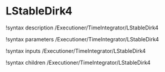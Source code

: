 <!-- MOOSE Documentation Stub: Remove this when content is added. -->

# LStableDirk4
!syntax description /Executioner/TimeIntegrator/LStableDirk4

!syntax parameters /Executioner/TimeIntegrator/LStableDirk4

!syntax inputs /Executioner/TimeIntegrator/LStableDirk4

!syntax children /Executioner/TimeIntegrator/LStableDirk4
